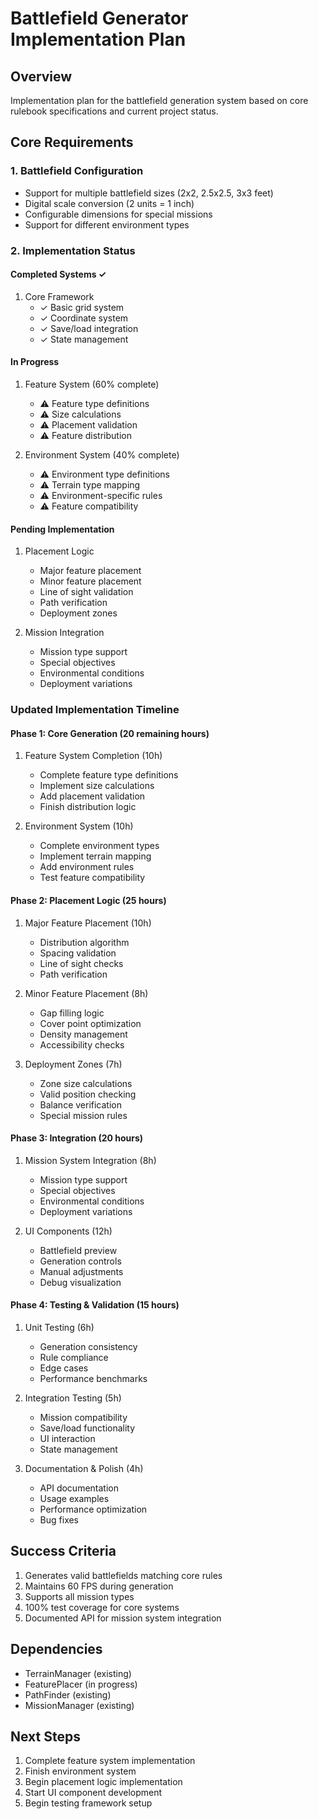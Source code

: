# Battlefield Generator Implementation Plan

## Overview
Implementation plan for the battlefield generation system based on core rulebook specifications and current project status.

## Core Requirements

### 1. Battlefield Configuration
- Support for multiple battlefield sizes (2x2, 2.5x2.5, 3x3 feet)
- Digital scale conversion (2 units = 1 inch)
- Configurable dimensions for special missions
- Support for different environment types

### 2. Implementation Status

#### Completed Systems ✓
1. Core Framework
   - ✓ Basic grid system
   - ✓ Coordinate system
   - ✓ Save/load integration
   - ✓ State management

#### In Progress
1. Feature System (60% complete)
   - ⚠️ Feature type definitions
   - ⚠️ Size calculations
   - ⚠️ Placement validation
   - ⚠️ Feature distribution

2. Environment System (40% complete)
   - ⚠️ Environment type definitions
   - ⚠️ Terrain type mapping
   - ⚠️ Environment-specific rules
   - ⚠️ Feature compatibility

#### Pending Implementation
1. Placement Logic
   - Major feature placement
   - Minor feature placement
   - Line of sight validation
   - Path verification
   - Deployment zones

2. Mission Integration
   - Mission type support
   - Special objectives
   - Environmental conditions
   - Deployment variations

### Updated Implementation Timeline

#### Phase 1: Core Generation (20 remaining hours)
1. Feature System Completion (10h)
   - Complete feature type definitions
   - Implement size calculations
   - Add placement validation
   - Finish distribution logic

2. Environment System (10h)
   - Complete environment types
   - Implement terrain mapping
   - Add environment rules
   - Test feature compatibility

#### Phase 2: Placement Logic (25 hours)
1. Major Feature Placement (10h)
   - Distribution algorithm
   - Spacing validation
   - Line of sight checks
   - Path verification

2. Minor Feature Placement (8h)
   - Gap filling logic
   - Cover point optimization
   - Density management
   - Accessibility checks

3. Deployment Zones (7h)
   - Zone size calculations
   - Valid position checking
   - Balance verification
   - Special mission rules

#### Phase 3: Integration (20 hours)
1. Mission System Integration (8h)
   - Mission type support
   - Special objectives
   - Environmental conditions
   - Deployment variations

2. UI Components (12h)
   - Battlefield preview
   - Generation controls
   - Manual adjustments
   - Debug visualization

#### Phase 4: Testing & Validation (15 hours)
1. Unit Testing (6h)
   - Generation consistency
   - Rule compliance
   - Edge cases
   - Performance benchmarks

2. Integration Testing (5h)
   - Mission compatibility
   - Save/load functionality
   - UI interaction
   - State management

3. Documentation & Polish (4h)
   - API documentation
   - Usage examples
   - Performance optimization
   - Bug fixes

## Success Criteria
1. Generates valid battlefields matching core rules
2. Maintains 60 FPS during generation
3. Supports all mission types
4. 100% test coverage for core systems
5. Documented API for mission system integration

## Dependencies
- TerrainManager (existing)
- FeaturePlacer (in progress)
- PathFinder (existing)
- MissionManager (existing)

## Next Steps
1. Complete feature system implementation
2. Finish environment system
3. Begin placement logic implementation
4. Start UI component development
5. Begin testing framework setup 